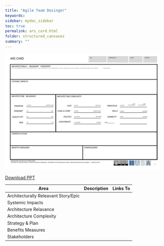 ```yaml
---
title: "Agile Team Desinger"
keywords: 
sidebar: mydoc_sidebar
toc: true
permalink: ars_card.html
folder: structured_canvases
summary: ""
---
```


![image001](media/ars_card001.svg)

[Download PPT](media/ppt/ars_card.ppt)

| Area | Description | Links To |
| --- | --- | --- |
| Architecturally Releavant Story/Epic |   |   |
| Systemic Impacts |   |   |
| Architecture Relavance |   |   |
| Architecture Complexity |   |   |
| Strategy & Plan |   |   |
| Benefits Measures |   |   |
| Stakeholders |   |   |



